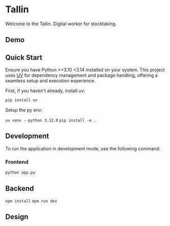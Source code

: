 # Tallin

Welcome to the Tallin.
Digital worker for stocktaking.


## Demo




## Quick Start

Ensure you have Python >=3.10 <3.14 installed on your system. This project uses [UV](https://docs.astral.sh/uv/) for dependency management and package handling, offering a seamless setup and execution experience.

First, if you haven't already, install uv:

```bash
pip install uv
```

Setup the py env:

`uv venv --python 3.12.0`
`pip install -e .`

## Development

To run the application in development mode, use the following command:

### Frontend

`python app.py`

## Backend

`npm install`
`npm run dev`

## Design
